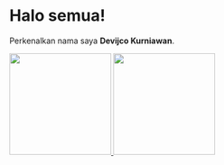 # Halo semua! 

Perkenalkan nama saya **Devijco Kurniawan**.

<p align="left">
<a href="https://github.com/Devijco">
  <img height="180em" src="https://github-readme-stats-eight-theta.vercel.app/api?username=Devijco&show_icons=true&theme=algolia&include_all_commits=true&count_private=true"/>
  <img height="180em" src="https://github-readme-stats-eight-theta.vercel.app/api/top-langs/?username=Devijco&layout=compact&langs_count=8&theme=algolia"/>
</a>
</p>
